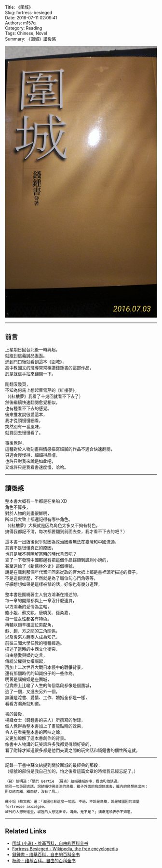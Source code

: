 Title: 《圍城》  
Slug: fortress-besieged  
Date: 2016-07-11 02:09:41  
Authors: m157q  
Category: Reading  
Tags: Chinese, Novel  
Summary: 《圍城》讀後感  
  
  
![封面](/files/fortress-besieged/cover.jpg)  
  
---  
  
## 前言  
  
上星期日回台北後一時興起，  
就跑到信義誠品逛逛。  
進到門口後就看到這本《圍城》，  
高中教國文的班導常常稱讚錢鍾書的這部作品，  
於是就信手拈來翻閱一下。  
  
剛翻沒幾頁，  
不知為何馬上想起曹雪芹的《紅樓夢》。  
（《紅樓夢》我看了十幾回就看不下去了）  
然後繼續快速翻閱愈覺相似，  
也有種看不下去的感覺。  
後來推友說很愛這本，  
我才從頭慢慢細看，  
突然別有一番風味，  
就買回去慢慢看了。  
  
事後覺得，  
這種對於人物刻畫與情感描寫細膩的作品不適合快速翻閱，  
只適合慢慢得、細細得品嚐，  
也許只對我來說是如此吧，  
又或許只是我看書速度慢，哈哈。  
  
---  
  
## 讀後感  
  
整本書大概有一半都是在坐船 XD  
角色不算多，  
對於人物的刻畫很鮮明，  
所以我大致上都還記得有哪些角色。  
（《紅樓夢》大概就是因為角色太多又不夠有特色，  
搞得我都記不清，每次都要翻到前面去查，我才看不下去的吧？）  
  
這本書一出版後似乎就因為政治因素無法在臺灣和中國流通，  
其實不是很懂真正的原因，  
也許是我不夠瞭解當時的時代背景吧？  
查了一下發現中國那邊有把這個作品歸類到諷刺小說的，  
甚至還給了《新儒林外史》這個稱號，  
說是在諷刺那個年代留洋回來從政的官大抵上都是書裡頭所描述的樣子，  
不是造假學歷，不然就是為了職位勾心鬥角等等，  
仔細想想如果是這樣被禁的話，好像也有幾分道理。  
  
整本書是圍繞著主人翁方鴻漸在描述的，  
每一章的開頭都與上一章沒什麼連貫，  
以方鴻漸的愛情為主軸，  
鮑小姐、蘇文紈、唐曉芙、孫柔嘉，  
每一位女性都各有特色。  
再輔以趙辛楣這位男配角，  
蘇、趙、方之間的三角關係，  
以及後來方趙兩人成為知己，  
前往三閭大學任教的種種經過。  
描述了當時的中西文化衝突，  
自由戀愛與媒妁之言，  
傳統父權與女權崛起，  
再加上二次世界大戰日本侵中的戰爭背景，  
還有那個時代的知識份子的一些作為。  
明著是講婚姻是座圍城，  
但實際上比喻了人生的每個階段都像是個圍城，  
逃了一個，又進去另外一個，  
無論是唸書、愛情、工作、婚姻全都是一樣，  
看看方鴻漸就知道。  
  
書的最後，  
楊絳女士（錢鍾書的夫人）所撰寫的附錄，  
個人覺得為整本書加上了畫龍點睛的效果，  
令人在看完整本書的回味之餘，  
又更加瞭解了這本書創作的背景。  
像書中人物講的玩笑話許多我都覺得頗好笑的，  
看了附錄才知道很多都是他們夫妻之間的玩笑話和錢鍾書的個性所造就。  
  
---  
  
記錄一下書中蘇文紈提到關於圍城的最經典的那段：  
（括號的部份是我自己加的，怕之後看這篇文章的時候我已經忘記了。）  
  
```  
（褚）慎明道：「關於 Bertie （羅素）結婚離婚的事，我也和他談過。  
他引一句英國古話，說結婚彷彿金漆的鳥籠，籠子外面的鳥想住進去，籠內的鳥想飛出來；  
所以結而離，離而結，沒有了局。」  
  
蘇小姐（蘇文紈）道：「法國也有這麼一句話。不過，不說是鳥籠，說是被圍困的城堡 fortresse assiégée，  
城外的人想衝進去，城裡的人想逃出來。鴻漸，是不是？」鴻漸搖頭表示不知道。  
```  
  
---  
  
## Related Links  
  
+ [围城 (小说) - 维基百科，自由的百科全书](https://zh.wikipedia.org/wiki/%E5%9B%B4%E5%9F%8E_(%E5%B0%8F%E8%AF%B4))  
+ [Fortress Besieged - Wikipedia, the free encyclopedia](https://en.wikipedia.org/wiki/Fortress_Besieged)  
+ [錢鍾書 - 维基百科，自由的百科全书](https://zh.wikipedia.org/wiki/%E9%92%B1%E9%94%BA%E4%B9%A6)  
+ [杨绛 - 维基百科，自由的百科全书](https://zh.wikipedia.org/wiki/%E6%9D%A8%E7%BB%9B)  
